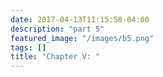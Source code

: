 ```yaml
---
date: 2017-04-13T11:15:58-04:00
description: "part 5"
featured_image: "/images/b5.png"
tags: []
title: "Chapter V: "
---
```


